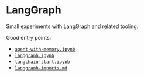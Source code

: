 # LangGraph

Small experiments with LangGraph and related tooling.

Good entry points:
- [`agent-with-memory.ipynb`](./agent-with-memory.ipynb)
- [`langgraph.ipynb`](./langgraph.ipynb)
- [`langchain-start.ipynb`](./langchain-start.ipynb)
- [`langgraph-imports.md`](./langgraph-imports.md)

